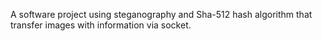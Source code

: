 A software project using steganography and Sha-512 hash algorithm that transfer images with information via socket.
